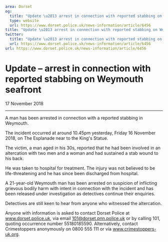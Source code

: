 ```yaml
area: Dorset
og:
  title: "Update \u2013 arrest in connection with reported stabbing on Weymouth seafront"
  type: website
  url: https://www.dorset.police.uk/news-information/article/6456
title: "Update \u2013 arrest in connection with reported stabbing on Weymouth seafront |"
twitter:
  title: "Update \u2013 arrest in connection with reported stabbing on Weymouth seafront"
  url: https://www.dorset.police.uk/news-information/article/6456
url: https://www.dorset.police.uk/news-information/article/6456
```

# Update – arrest in connection with reported stabbing on Weymouth seafront

17 November 2018

* * *

A man has been arrested in connection with a reported stabbing in Weymouth.

The incident occurred at around 10.45pm yesterday, Friday 16 November 2018, on The Esplanade near to the King's Statue.

The victim, a man aged in his 30s, reported that he had been involved in an altercation with two men and a woman and had sustained a stab wound to his back.

He was taken to hospital for treatment. The injury was not believed to be life-threatening and he has since been discharged from hospital.

A 21-year-old Weymouth man has been arrested on suspicion of inflicting grievous bodily harm with intent in connection with the incident and has been released under investigation as detectives continue their enquiries.

Detectives are still keen to hear from anyone who witnessed the altercation.

Anyone with information is asked to contact Dorset Police at www.dorset.police.uk, via email 101@dorset.pnn.police.uk or by calling 101, quoting occurrence number 55180185590. Alternatively, contact Crimestoppers anonymously on 0800 555 111 or via www.crimestoppers-uk.org.
